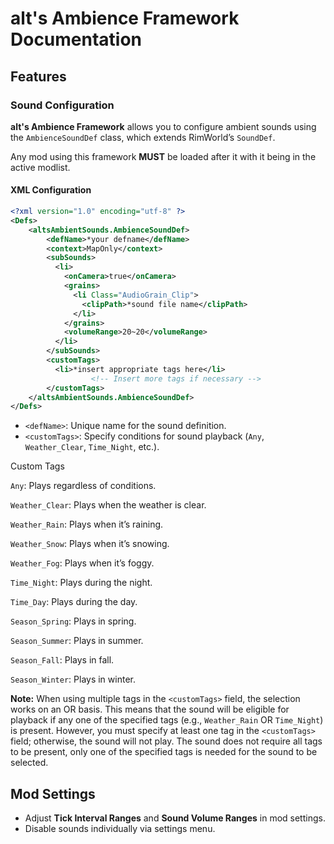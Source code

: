 # alt's Ambience Framework Documentation

## Features

### Sound Configuration

**alt's Ambience Framework** allows you to configure ambient sounds using the `AmbienceSoundDef` class, which extends RimWorld’s `SoundDef`.

Any mod using this framework **MUST** be loaded after it with it being in the active modlist.

#### XML Configuration

```xml
<?xml version="1.0" encoding="utf-8" ?>
<Defs>
	<altsAmbientSounds.AmbienceSoundDef>
		<defName>*your defname</defName>
		<context>MapOnly</context>
		<subSounds>
		  <li>
			<onCamera>true</onCamera>
			<grains>
			  <li Class="AudioGrain_Clip">
				<clipPath>*sound file name</clipPath>
			  </li>
			</grains>
			<volumeRange>20~20</volumeRange>
		  </li>
		</subSounds>
		<customTags>
		  <li>*insert appropriate tags here</li>
                  <!-- Insert more tags if necessary -->
		</customTags>
	</altsAmbientSounds.AmbienceSoundDef>
</Defs>
```
- `<defName>`: Unique name for the sound definition.
- `<customTags>`: Specify conditions for sound playback (`Any`, `Weather_Clear`, `Time_Night`, etc.).

Custom Tags

  `Any`: Plays regardless of conditions.
  
  `Weather_Clear`: Plays when the weather is clear.
  
  `Weather_Rain`: Plays when it’s raining.
  
  `Weather_Snow`: Plays when it’s snowing.
  
  `Weather_Fog`: Plays when it’s foggy.
  
  `Time_Night`: Plays during the night.
  
  `Time_Day`: Plays during the day.
  
  `Season_Spring`: Plays in spring.
  
  `Season_Summer`: Plays in summer.
  
  `Season_Fall`: Plays in fall.
  
  `Season_Winter`: Plays in winter.
  
**Note:** When using multiple tags in the `<customTags>` field, the selection works on an OR basis. This means that the sound will be eligible for playback if any one of the specified tags (e.g., `Weather_Rain` OR `Time_Night`) is present. However, you must specify at least one tag in the `<customTags>` field; otherwise, the sound will not play. The sound does not require all tags to be present, only one of the specified tags is needed for the sound to be selected.

## Mod Settings

- Adjust **Tick Interval Ranges** and **Sound Volume Ranges** in mod settings.
- Disable sounds individually via settings menu.
